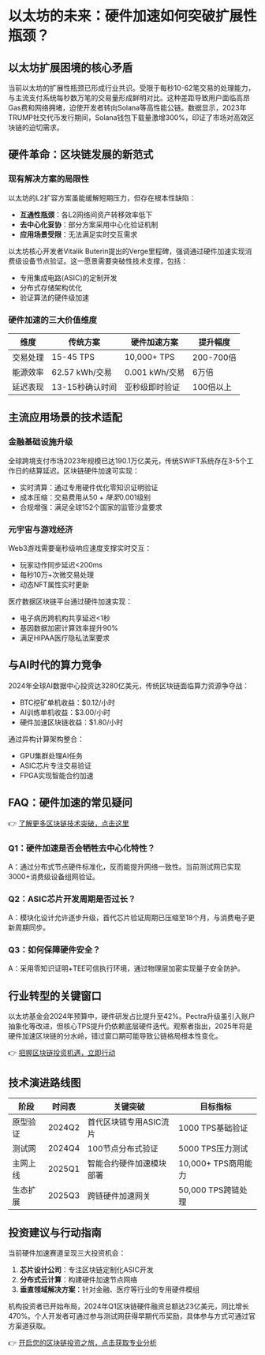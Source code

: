 # 以太坊的未来：硬件加速如何突破扩展性瓶颈？

## 以太坊扩展困境的核心矛盾

当前以太坊的扩展性瓶颈已形成行业共识。受限于每秒10-62笔交易的处理能力，与主流支付系统每秒数万笔的交易量形成鲜明对比。这种差距导致用户面临高昂Gas费和网络拥堵，迫使开发者转向Solana等高性能公链。数据显示，2023年TRUMP社交代币发行期间，Solana钱包下载量激增300%，印证了市场对高效区块链的迫切需求。

## 硬件革命：区块链发展的新范式

### 现有解决方案的局限性

以太坊的L2扩容方案虽能缓解短期压力，但存在根本性缺陷：
- **互通性瓶颈**：各L2网络间资产转移效率低下
- **去中心化妥协**：部分方案采用中心化验证机制
- **应用场景受限**：无法满足实时交互需求

以太坊核心开发者Vitalik Buterin提出的Verge里程碑，强调通过硬件加速实现消费级设备节点验证。这一愿景需要突破性技术支撑，包括：
- 专用集成电路(ASIC)的定制开发
- 分布式存储架构优化
- 验证算法的硬件级加速

### 硬件加速的三大价值维度

| 维度        | 传统方案          | 硬件加速方案       | 提升幅度      |
|-------------|-------------------|--------------------|---------------|
| 交易处理    | 15-45 TPS         | 10,000+ TPS        | 200-700倍     |
| 能源效率    | 62.57 kWh/交易    | 0.001 kWh/交易     | 6万倍         |
| 延迟表现    | 13-15秒确认时间   | 亚秒级即时验证     | 100倍以上     |

## 主流应用场景的技术适配

### 金融基础设施升级

全球跨境支付市场2023年规模已达190.1万亿美元，传统SWIFT系统存在3-5个工作日的结算延迟。区块链硬件加速可实现：
- 实时清算：通过专用硬件优化零知识证明验证
- 成本压缩：交易费用从$50+降至$0.001级别
- 合规增强：满足全球152个国家的监管沙盒要求

### 元宇宙与游戏经济

Web3游戏需要毫秒级响应速度支撑实时交互：
- 玩家动作同步延迟<200ms
- 每秒10万+次微交易处理
- 动态NFT属性实时更新

医疗数据区块链平台通过硬件加速实现：
- 电子病历跨机构共享延迟<1秒
- 基因数据加密计算效率提升90%
- 满足HIPAA医疗隐私法案要求

## 与AI时代的算力竞争

2024年全球AI数据中心投资达3280亿美元，传统区块链面临算力资源争夺战：
- BTC挖矿单机收益：$0.12/小时
- AI训练单机收益：$3.00/小时
- 硬件加速区块链收益：$1.80/小时

通过异构计算架构整合：
- GPU集群处理AI任务
- ASIC芯片专注交易验证
- FPGA实现智能合约加速

## FAQ：硬件加速的常见疑问

👉 [了解更多区块链技术突破，点击这里](https://bit.ly/okx_welcome)

### Q1：硬件加速是否会牺牲去中心化特性？
A：通过分布式节点硬件标准化，反而能提升网络一致性。当前测试网已实现3000+消费级设备组网验证。

### Q2：ASIC芯片开发周期是否过长？
A：模块化设计允许逐步升级，首代芯片验证周期已压缩至18个月，与消费电子更新周期同步。

### Q3：如何保障硬件安全？
A：采用零知识证明+TEE可信执行环境，通过物理层加密实现量子安全防护。

## 行业转型的关键窗口

以太坊基金会2024年预算中，硬件研发占比提升至42%。Pectra升级虽引入账户抽象化等改进，但核心TPS提升仍依赖底层硬件迭代。观察者指出，2025年将是硬件加速区块链的分水岭，错过窗口期可能导致公链格局根本性变化。

👉 [把握区块链投资机遇，立即行动](https://bit.ly/okx_welcome)

## 技术演进路线图

| 阶段   | 时间表    | 关键突破                  | 目标指标             |
|--------|-----------|---------------------------|----------------------|
| 原型验证 | 2024Q2    | 首代区块链专用ASIC流片    | 1000 TPS基础验证     |
| 测试网  | 2024Q4    | 100节点分布式验证          | 5000 TPS压力测试     |
| 主网上线 | 2025Q1    | 智能合约硬件加速模块部署  | 10,000+ TPS商用能力  |
| 生态扩展 | 2025Q3    | 跨链硬件加速网关          | 50,000 TPS跨链处理   |

## 投资建议与行动指南

当前硬件加速赛道呈现三大投资机会：
1. **芯片设计公司**：专注区块链定制化ASIC开发
2. **分布式云计算**：构建硬件加速节点网络
3. **垂直领域解决方案**：针对金融、医疗等行业的专用硬件模组

机构投资者已开始布局，2024年Q1区块链硬件融资总额达23亿美元，同比增长470%。个人开发者可通过参与测试网获得早期代币奖励，具体参与方式可通过官方渠道获取。

👉 [开启您的区块链投资之旅，点击获取专业分析](https://bit.ly/okx_welcome)